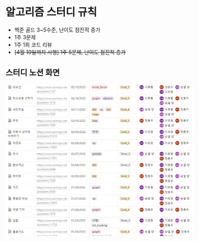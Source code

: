 # 알고리즘 스터디 규칙
- 백준 골드 3~5수준, 난이도 점진적 증가
- 1주 3문제
- 1주 1회 코드 리뷰
- ~~[4월 10일까지 시행] 1주 5문제, 난이도 점진적 증가~~

## 스터디 노션 화면

![알고리즘 스터디 노션](./Algorithm_study.png "알고리즘 스터디 노션")